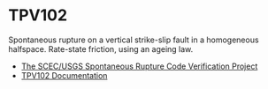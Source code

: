 # TPV102

Spontaneous rupture on a vertical strike-slip fault in a homogeneous halfspace. Rate-state friction, using an ageing law.


- [The SCEC/USGS Spontaneous Rupture Code Verification Project](http://scecdata.usc.edu/cvws/)
- [TPV102 Documentation](http://scecdata.usc.edu/cvws/tpv101_102docs.html)
